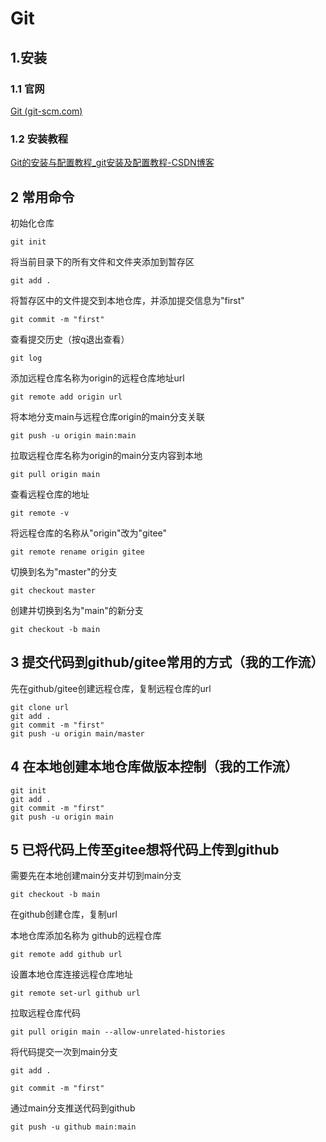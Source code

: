 # Git

## 1.安装

### 1.1 官网

[Git (git-scm.com)](https://git-scm.com/)

### 1.2 安装教程

[Git的安装与配置教程_git安装及配置教程-CSDN博客](https://blog.csdn.net/weixin_53415203/article/details/136083804?spm=1001.2101.3001.6661.1&utm_medium=distribute.pc_relevant_t0.none-task-blog-2%7Edefault%7EYuanLiJiHua%7EPaidSort-1-136083804-blog-131104523.235%5Ev43%5Epc_blog_bottom_relevance_base2&depth_1-utm_source=distribute.pc_relevant_t0.none-task-blog-2%7Edefault%7EYuanLiJiHua%7EPaidSort-1-136083804-blog-131104523.235%5Ev43%5Epc_blog_bottom_relevance_base2&utm_relevant_index=1)

## 2 常用命令

初始化仓库

```
git init
```

将当前目录下的所有文件和文件夹添加到暂存区

```
git add .
```

将暂存区中的文件提交到本地仓库，并添加提交信息为"first"

```
git commit -m "first"
```

查看提交历史（按q退出查看）

```
git log
```

添加远程仓库名称为origin的远程仓库地址url

```
git remote add origin url
```

将本地分支main与远程仓库origin的main分支关联

```
git push -u origin main:main
```

拉取远程仓库名称为origin的main分支内容到本地

```
git pull origin main
```

查看远程仓库的地址

```
git remote -v
```

将远程仓库的名称从"origin"改为"gitee"

```
git remote rename origin gitee
```

切换到名为"master"的分支

```
git checkout master
```

创建并切换到名为"main"的新分支

```
git checkout -b main
```

## 3 提交代码到github/gitee常用的方式（我的工作流）

先在github/gitee创建远程仓库，复制远程仓库的url

```
git clone url
git add .
git commit -m "first"
git push -u origin main/master
```

## 4 在本地创建本地仓库做版本控制（我的工作流）

```
git init
git add .
git commit -m "first"
git push -u origin main
```

## 5 已将代码上传至gitee想将代码上传到github

需要先在本地创建main分支并切到main分支

```
git checkout -b main
```

在github创建仓库，复制url

本地仓库添加名称为 github的远程仓库

```
git remote add github url
```

设置本地仓库连接远程仓库地址

```
git remote set-url github url
```

拉取远程仓库代码

```
git pull origin main --allow-unrelated-histories
```

将代码提交一次到main分支

```
git add .

git commit -m "first"
```

通过main分支推送代码到github

```
git push -u github main:main
```























